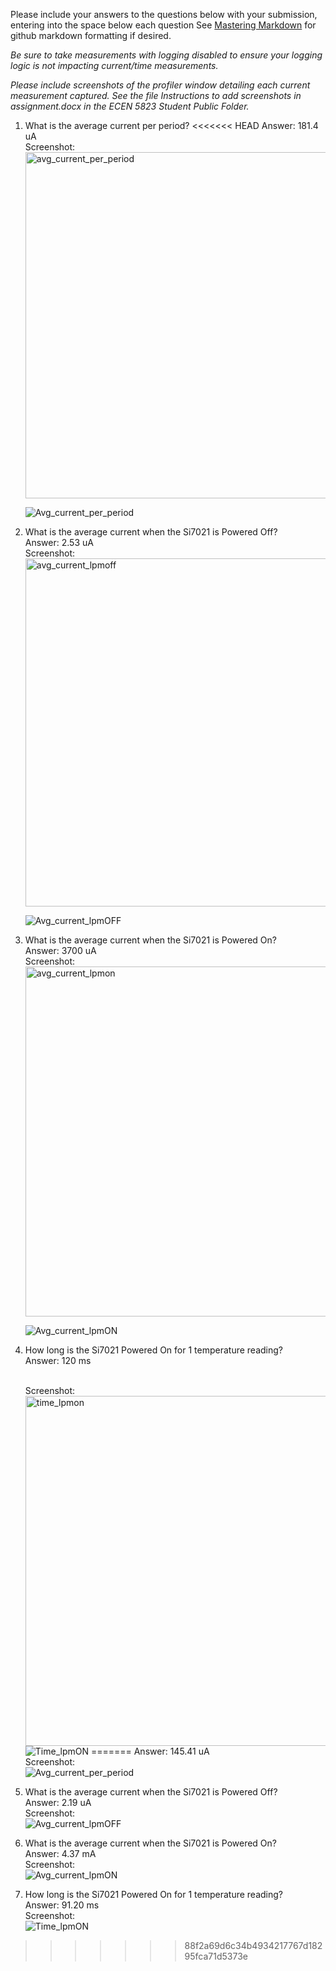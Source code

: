 Please include your answers to the questions below with your submission, entering into the space below each question
See [Mastering Markdown](https://guides.github.com/features/mastering-markdown/) for github markdown formatting if desired.

*Be sure to take measurements with logging disabled to ensure your logging logic is not impacting current/time measurements.*

*Please include screenshots of the profiler window detailing each current measurement captured.  See the file Instructions to add screenshots in assignment.docx in the ECEN 5823 Student Public Folder.* 

1. What is the average current per period?
<<<<<<< HEAD
   Answer: 181.4 uA 
   <br>Screenshot:  <img width="554" alt="avg_current_per_period" src="https://user-images.githubusercontent.com/77704335/133868562-d7263152-870c-4bde-8dc5-39e1f1559ba6.png">

   ![Avg_current_per_period](screenshots/sampleimage.jpg)  
   
2. What is the average current when the Si7021 is Powered Off?  
   Answer:  2.53 uA
   <br>Screenshot:  
   <img width="557" alt="avg_current_lpmoff" src="https://user-images.githubusercontent.com/77704335/133868504-39307a55-6f8f-40b2-a00c-45f45f777823.png">

   ![Avg_current_lpmOFF](link-to-screenshot-image)
   
3. What is the average current when the Si7021 is Powered On?  
   Answer:   3700 uA 
   <br>Screenshot: 
   <img width="560" alt="avg_current_lpmon" src="https://user-images.githubusercontent.com/77704335/133868506-882687c2-c788-41c9-bc44-e1f4fd6f7945.png">

   ![Avg_current_lpmON](link-to-screenshot-image)
   
4. How long is the Si7021 Powered On for 1 temperature reading?  
   Answer: 120 ms

   <br>Screenshot:  <img width="560" alt="time_lpmon" src="https://user-images.githubusercontent.com/77704335/133868515-af8902d2-3db6-485c-8423-78e6b5c90b56.png">  
   ![Time_lpmON](link-to-screenshot-image)
=======
   Answer: 145.41 uA
   <br>Screenshot:  
   ![Avg_current_per_period](https://github.com/CU-ECEN-5823/ecen5823-assignment3-Mich2899/blob/master/questions/screenshots/Avg_current_per_period.PNG)  
   
2. What is the average current when the Si7021 is Powered Off?  
   Answer: 2.19 uA
   <br>Screenshot:  
   ![Avg_current_lpmOFF](https://github.com/CU-ECEN-5823/ecen5823-assignment3-Mich2899/blob/master/questions/screenshots/Avg_current_lpmOFF.PNG)
   
3. What is the average current when the Si7021 is Powered On?  
   Answer: 4.37 mA
   <br>Screenshot:  
   ![Avg_current_lpmON](https://github.com/CU-ECEN-5823/ecen5823-assignment3-Mich2899/blob/master/questions/screenshots/Avg_current_lpmON.PNG)
   
4. How long is the Si7021 Powered On for 1 temperature reading?  
   Answer: 91.20 ms
   <br>Screenshot:  
   ![Time_lpmON](https://github.com/CU-ECEN-5823/ecen5823-assignment3-Mich2899/blob/master/questions/screenshots/Time_lpmON.PNG)
>>>>>>> 88f2a69d6c34b4934217767d18295fca71d5373e
